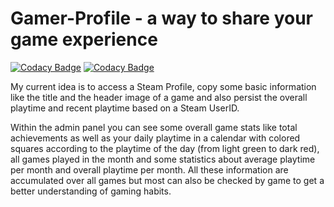 # Gamer-Profile - a way to share your game experience

[![Codacy Badge](https://api.codacy.com/project/badge/Grade/e75e4c16407042fba61f9531c8f79d8f)](https://app.codacy.com/app/lkochniss/gamer-profile?utm_source=github.com&utm_medium=referral&utm_content=lkochniss/gamer-profile&utm_campaign=Badge_Grade_Dashboard)
[![Codacy Badge](https://api.codacy.com/project/badge/Coverage/9129eba354d24974abe4f789cf089293)](https://www.codacy.com/app/lkochniss/gamer-profile?utm_source=github.com&utm_medium=referral&utm_content=lkochniss/gamer-profile&utm_campaign=Badge_Coverage)

My current idea is to access a Steam Profile, copy some basic information like the title and the header image of a game and also persist the overall playtime and recent playtime based on a Steam UserID.

Within the admin panel you can see some overall game stats like total achievements as well as your daily playtime in a calendar with colored squares according to the playtime of the day 
(from light green to dark red), all games played in the month and some statistics about average playtime per month and overall playtime per month. All these information are accumulated 
over all games but most can also be checked by game to get a better understanding of gaming habits. 
